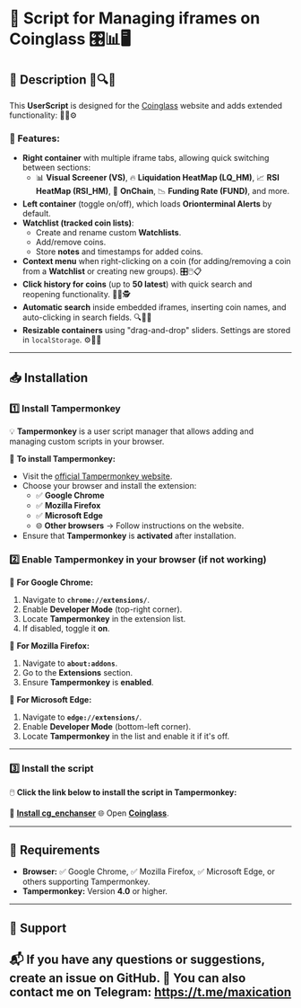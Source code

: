 # 📌 Script for Managing iframes on Coinglass 🎛️📊🖥️

## 📖 Description 📝🔍💡

This **UserScript** is designed for the [Coinglass](https://www.coinglass.com) website and adds extended functionality: 🎯🚀⚙️

### 🔹 Features:

- **Right container** with multiple iframe tabs, allowing quick switching between sections:
  - 📊 **Visual Screener (VS)**, 🔥 **Liquidation HeatMap (LQ\_HM)**, 📈 **RSI HeatMap (RSI\_HM)**, 🌊 **OnChain**, 📉 **Funding Rate (FUND)**, and more.
- **Left container** (toggle on/off), which loads **Orionterminal Alerts** by default.
- **Watchlist (tracked coin lists)**:
  - Create and rename custom **Watchlists**.
  - Add/remove coins.
  - Store **notes** and timestamps for added coins.
- **Context menu** when right-clicking on a coin (for adding/removing a coin from a **Watchlist** or creating new groups). 🎛️🖱️📋
- **Click history for coins** (up to **50 latest**) with quick search and reopening functionality. 🔄📜🕵️
- **Automatic search** inside embedded iframes, inserting coin names, and auto-clicking in search fields. 🔍🎯📑
- **Resizable containers** using "drag-and-drop" sliders. Settings are stored in `localStorage`. ⚙️💾📂

---

## 📥 Installation

### 1️⃣ Install **Tampermonkey**

💡 **Tampermonkey** is a user script manager that allows adding and managing custom scripts in your browser.

📌 **To install Tampermonkey:**

- Visit the [official Tampermonkey website](https://www.tampermonkey.net/).
- Choose your browser and install the extension:
  - ✅ **Google Chrome**
  - ✅ **Mozilla Firefox**
  - ✅ **Microsoft Edge**
  - 🌐 **Other browsers** → Follow instructions on the website.
- Ensure that **Tampermonkey** is **activated** after installation.

### 2️⃣ Enable **Tampermonkey** in your browser (if not working)

🔧 **For Google Chrome:**

1. Navigate to **`chrome://extensions/`**.
2. Enable **Developer Mode** (top-right corner).
3. Locate **Tampermonkey** in the extension list.
4. If disabled, toggle it **on**.

🔧 **For Mozilla Firefox:**

1. Navigate to **`about:addons`**.
2. Go to the **Extensions** section.
3. Ensure **Tampermonkey** is **enabled**.

🔧 **For Microsoft Edge:**

1. Navigate to **`edge://extensions/`**.
2. Enable **Developer Mode** (bottom-left corner).
3. Locate **Tampermonkey** in the list and enable it if it's off.

---

### 3️⃣ Install the **script**

🖱️ **Click the link below to install the script in Tampermonkey:**

📎 **[Install cg_enchanser](https://www.tampermonkey.net/script_installation.php#url=https://github.com/MAXICATION/CG_enchanser/raw/refs/heads/main/CG_enchanser.user.js)**
🌐 Open **[Coinglass](https://www.coinglass.com)**.

---

## 🚧 Requirements

- **Browser:** ✅ Google Chrome, ✅ Mozilla Firefox, ✅ Microsoft Edge, or others supporting Tampermonkey.
- **Tampermonkey:** Version **4.0** or higher.

---

## 📮 Support

📬 If you have any **questions** or **suggestions**, create an **issue** on **GitHub**.
💬 You can also contact me on Telegram: https://t.me/maxication
---

